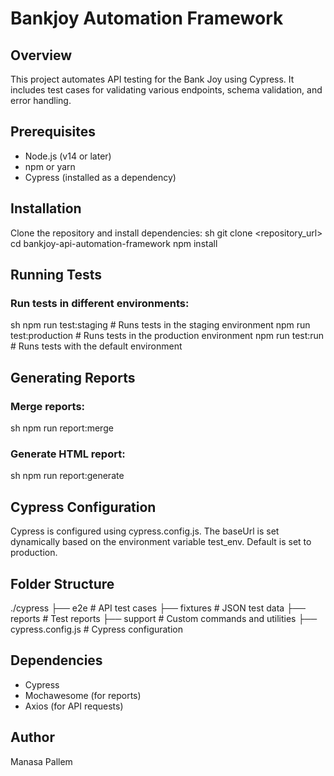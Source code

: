 # Bankjoy Automation Framework

## Overview
This project automates API testing for the Bank Joy using Cypress. It includes test cases for validating various endpoints, schema validation, and error handling.

## Prerequisites
- Node.js (v14 or later)
- npm or yarn
- Cypress (installed as a dependency)

## Installation
Clone the repository and install dependencies:
sh
git clone <repository_url>
cd bankjoy-api-automation-framework
npm install


## Running Tests
### Run tests in different environments:
sh
npm run test:staging    # Runs tests in the staging environment
npm run test:production # Runs tests in the production environment
npm run test:run        # Runs tests with the default environment


## Generating Reports
### Merge reports:
sh
npm run report:merge


### Generate HTML report:
sh
npm run report:generate


## Cypress Configuration
Cypress is configured using cypress.config.js. The baseUrl is set dynamically based on the environment variable test_env. Default is set to production.

## Folder Structure

./cypress
 ├── e2e           # API test cases
 ├── fixtures      # JSON test data
 ├── reports       # Test reports
 ├── support       # Custom commands and utilities
 ├── cypress.config.js # Cypress configuration


## Dependencies
- Cypress
- Mochawesome (for reports)
- Axios (for API requests)

## Author
Manasa Pallem
